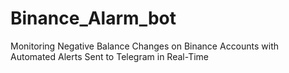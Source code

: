 # Binance_Alarm_bot
Monitoring Negative Balance Changes on Binance Accounts with Automated Alerts Sent to Telegram in Real-Time

